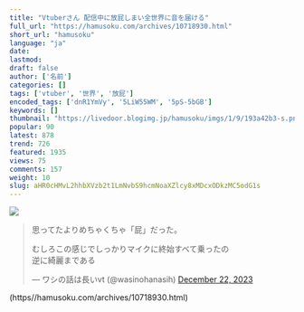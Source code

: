 ```yaml
---
title: "Vtuberさん 配信中に放屁しまい全世界に音を届ける"
full_url: "https://hamusoku.com/archives/10718930.html"
short_url: "hamusoku"
language: "ja"
date: 
lastmod: 
draft: false
author: ['名前']
categories: []
tags: ['vtuber', '世界', '放屁']
encoded_tags: ['dnR1YmVy', '5LiW55WM', '5pS-5bGB']
keywords: []
thumbnail: "https://livedoor.blogimg.jp/hamusoku/imgs/1/9/193a42b3-s.png"
popular: 90
latest: 878
trend: 726
featured: 1935
views: 75
comments: 157
weight: 10
slug: aHR0cHMvL2hhbXVzb2t1LmNvbS9hcmNoaXZlcy8xMDcxODkzMC5odG1s
---
```


![](https://livedoor.blogimg.jp/hamusoku/imgs/1/9/193a42b3-s.png)

<blockquote class='twitter-tweet'><p></p><p>思ってたよりめちゃくちゃ「屁」だった。</p><p lang='ja' dir='ltr'>むしろこの感じでしっかりマイクに終始すべて乗ったの<br>逆に綺麗まである</p>— ワシの話は長いvt (@wasinohanasih) <a href='https//twitter.com/wasinohanasih/status/1738213133787992316?ref_src=twsrc%5Etfw'>December 22, 2023</a></blockquote> 

(https//hamusoku.com/archives/10718930.html)
